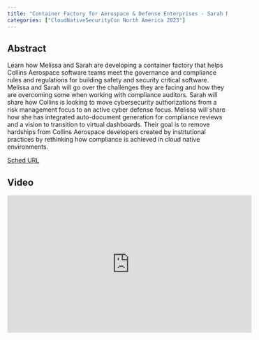```yaml
---
title: "Container Factory for Aerospace & Defense Enterprises - Sarah Miller & Melissa Robertson, Collins Aerospace"
categories: ["CloudNativeSecurityCon North America 2023"]
---
```


## Abstract

Learn how Melissa and Sarah are developing a container factory that helps Collins Aerospace software teams meet the governance and compliance rules and regulations for building safety and security critical software. Melissa and Sarah will go over the challenges they are facing and how they are overcoming some when working with compliance auditors. Sarah will share how Collins is looking to move cybersecurity authorizations from a risk management focus to an active cyber defense focus. Melissa will share how she has integrated auto-document generation for compliance reviews and a vision to transition to virtual dashboards. Their goal is to remove hardships from Collins Aerospace developers created by institutional practices by rethinking how compliance is achieved in cloud native environments.

[Sched URL](https://cloudnativesecurityconna23.sched.com/event/8009c80dae4eff3ded63b07b99c19a8a)

## Video

<iframe width='560' height='315' src='https://www.youtube.com/embed/0S_X3mkGMWM' frameborder='0' allow='accelerometer; autoplay; encrypted-media; gyroscope; picture-in-picture' allowfullscreen></iframe>
